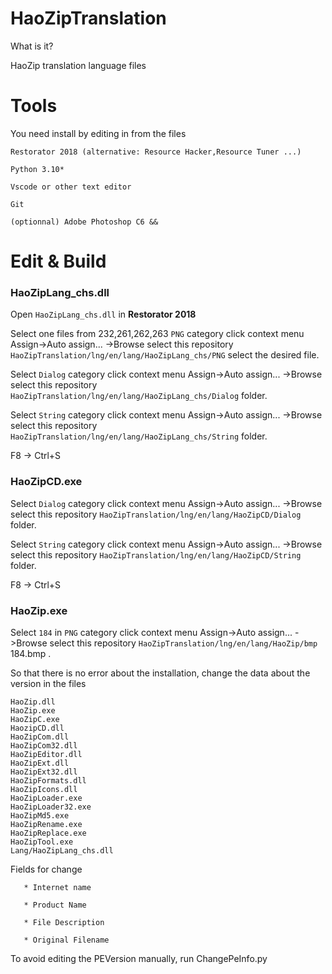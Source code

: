 # HaoZipTranslation
What is it?

HaoZip translation language files

# Tools
 
You need install by editing in from the files

    Restorator 2018 (alternative: Resource Hacker,Resource Tuner ...)
    
    Python 3.10*
    
    Vscode or other text editor
    
    Git
    
    (optionnal) Adobe Photoshop C6 &&

# Edit & Build
### HaoZipLang_chs.dll
Open `HaoZipLang_chs.dll` in **Restorator 2018** 
    
   Select one files from 232,261,262,263  `PNG` category click context menu Assign->Auto assign... ->Browse select this repository `HaoZipTranslation/lng/en/lang/HaoZipLang_chs/PNG` select the desired file.
    

   Select `Dialog` category click context menu Assign->Auto assign... ->Browse select this repository `HaoZipTranslation/lng/en/lang/HaoZipLang_chs/Dialog` folder.
    
   Select `String` category click context menu Assign->Auto assign... ->Browse select this repository `HaoZipTranslation/lng/en/lang/HaoZipLang_chs/String` folder.
    
       
   F8 -> Ctrl+S
   
   
  ### HaoZipCD.exe
  
   Select `Dialog` category click context menu Assign->Auto assign... ->Browse select this repository `HaoZipTranslation/lng/en/lang/HaoZipCD/Dialog` folder.
    
   Select `String` category click context menu Assign->Auto assign... ->Browse select this repository `HaoZipTranslation/lng/en/lang/HaoZipCD/String` folder.

 F8 -> Ctrl+S
 
  ### HaoZip.exe
 Select `184` in `PNG` category click context menu Assign->Auto assign... ->Browse select this repository `HaoZipTranslation/lng/en/lang/HaoZip/bmp` 184.bmp .
    
So that there is no error about the installation, change the data about the version in the files



    HaoZip.dll
    HaoZip.exe
    HaoZipC.exe
    HaozipCD.dll
    HaoZipCom.dll
    HaoZipCom32.dll
    HaoZipEditor.dll
    HaoZipExt.dll
    HaoZipExt32.dll
    HaoZipFormats.dll
    HaoZipIcons.dll
    HaoZipLoader.exe
    HaoZipLoader32.exe
    HaoZipMd5.exe
    HaoZipRename.exe
    HaoZipReplace.exe
    HaoZipTool.exe
    Lang/HaoZipLang_chs.dll
    
   Fields for change
   
       * Internet name
       
       * Product Name
       
       * File Description
       
       * Original Filename
       
To avoid editing the PEVersion manually, run ChangePeInfo.py
  
  
